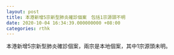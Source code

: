 ```yaml
---
layout: post
title: 本港新增5宗新型肺炎確診個案　包括1宗源頭不明
date: 2020-10-04 16:34:39.000000000 +08:00
categories: rthk
---
```


本港新增5宗新型肺炎確診個案，兩宗是本地個案，其中1宗源頭未明。
